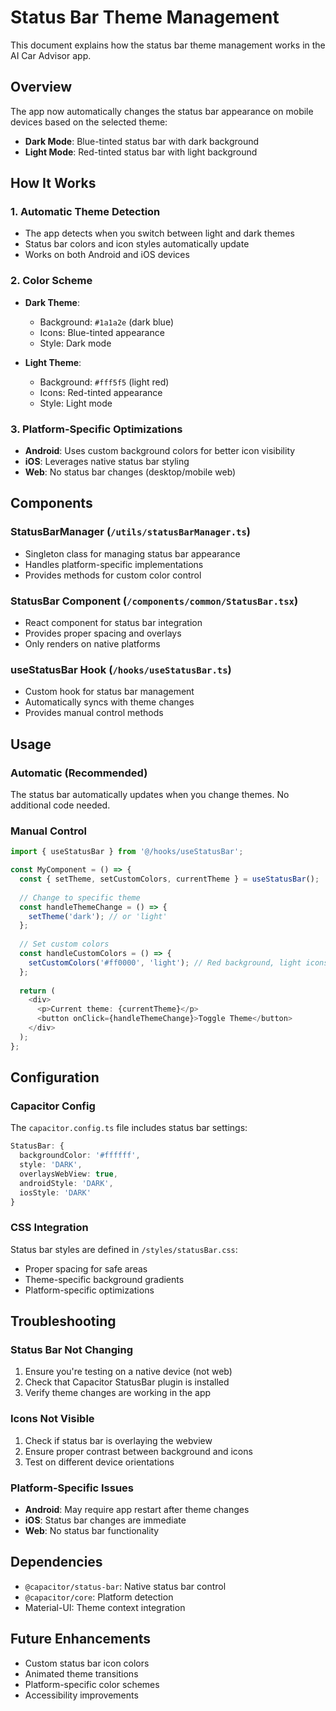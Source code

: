 # Status Bar Theme Management

This document explains how the status bar theme management works in the AI Car Advisor app.

## Overview

The app now automatically changes the status bar appearance on mobile devices based on the selected theme:
- **Dark Mode**: Blue-tinted status bar with dark background
- **Light Mode**: Red-tinted status bar with light background

## How It Works

### 1. Automatic Theme Detection
- The app detects when you switch between light and dark themes
- Status bar colors and icon styles automatically update
- Works on both Android and iOS devices

### 2. Color Scheme
- **Dark Theme**: 
  - Background: `#1a1a2e` (dark blue)
  - Icons: Blue-tinted appearance
  - Style: Dark mode
  
- **Light Theme**:
  - Background: `#fff5f5` (light red)
  - Icons: Red-tinted appearance
  - Style: Light mode

### 3. Platform-Specific Optimizations
- **Android**: Uses custom background colors for better icon visibility
- **iOS**: Leverages native status bar styling
- **Web**: No status bar changes (desktop/mobile web)

## Components

### StatusBarManager (`/utils/statusBarManager.ts`)
- Singleton class for managing status bar appearance
- Handles platform-specific implementations
- Provides methods for custom color control

### StatusBar Component (`/components/common/StatusBar.tsx`)
- React component for status bar integration
- Provides proper spacing and overlays
- Only renders on native platforms

### useStatusBar Hook (`/hooks/useStatusBar.ts`)
- Custom hook for status bar management
- Automatically syncs with theme changes
- Provides manual control methods

## Usage

### Automatic (Recommended)
The status bar automatically updates when you change themes. No additional code needed.

### Manual Control
```typescript
import { useStatusBar } from '@/hooks/useStatusBar';

const MyComponent = () => {
  const { setTheme, setCustomColors, currentTheme } = useStatusBar();
  
  // Change to specific theme
  const handleThemeChange = () => {
    setTheme('dark'); // or 'light'
  };
  
  // Set custom colors
  const handleCustomColors = () => {
    setCustomColors('#ff0000', 'light'); // Red background, light icons
  };
  
  return (
    <div>
      <p>Current theme: {currentTheme}</p>
      <button onClick={handleThemeChange}>Toggle Theme</button>
    </div>
  );
};
```

## Configuration

### Capacitor Config
The `capacitor.config.ts` file includes status bar settings:
```typescript
StatusBar: {
  backgroundColor: '#ffffff',
  style: 'DARK',
  overlaysWebView: true,
  androidStyle: 'DARK',
  iosStyle: 'DARK'
}
```

### CSS Integration
Status bar styles are defined in `/styles/statusBar.css`:
- Proper spacing for safe areas
- Theme-specific background gradients
- Platform-specific optimizations

## Troubleshooting

### Status Bar Not Changing
1. Ensure you're testing on a native device (not web)
2. Check that Capacitor StatusBar plugin is installed
3. Verify theme changes are working in the app

### Icons Not Visible
1. Check if status bar is overlaying the webview
2. Ensure proper contrast between background and icons
3. Test on different device orientations

### Platform-Specific Issues
- **Android**: May require app restart after theme changes
- **iOS**: Status bar changes are immediate
- **Web**: No status bar functionality

## Dependencies

- `@capacitor/status-bar`: Native status bar control
- `@capacitor/core`: Platform detection
- Material-UI: Theme context integration

## Future Enhancements

- Custom status bar icon colors
- Animated theme transitions
- Platform-specific color schemes
- Accessibility improvements
